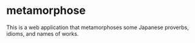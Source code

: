# metamorphose
This is a web application that metamorphoses some Japanese proverbs, idioms, and names of works.
